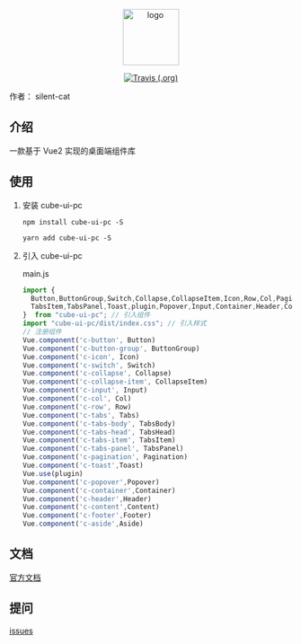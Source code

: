 <p align="center">
  <a href="https://silent-cat.github.io/cube-ui-pc/" target="_blank" rel="noopener noreferrer">
    <img width="100" src="https://z3.ax1x.com/2021/04/03/cnNHMT.png" alt="logo">
  </a>
</p> 

<p align="center">
  <a href="https://travis-ci.org/silent-cat/cube-ui-pc">
    <img alt="Travis (.org)" src="https://travis-ci.org/silent-cat/cube-ui-pc.svg?branch=main">
  </a>
</p>

作者： silent-cat 

## 介绍
一款基于 Vue2 实现的桌面端组件库
## 使用
1. 安装 cube-ui-pc
    ```
   npm install cube-ui-pc -S
    ```
    ```
   yarn add cube-ui-pc -S
    ```
2. 引入 cube-ui-pc

    main.js
    ```js
    import {
      Button,ButtonGroup,Switch,Collapse,CollapseItem,Icon,Row,Col,Pagination,Tabs,TabsHead,TabsBody,
      TabsItem,TabsPanel,Toast,plugin,Popover,Input,Container,Header,Content,Footer,Aside
    }  from "cube-ui-pc"; // 引入组件
    import "cube-ui-pc/dist/index.css"; // 引入样式
    // 注册组件
    Vue.component('c-button', Button)
    Vue.component('c-button-group', ButtonGroup)
    Vue.component('c-icon', Icon)
    Vue.component('c-switch', Switch)
    Vue.component('c-collapse', Collapse)
    Vue.component('c-collapse-item', CollapseItem)
    Vue.component('c-input', Input)
    Vue.component('c-col', Col)
    Vue.component('c-row', Row)
    Vue.component('c-tabs', Tabs)
    Vue.component('c-tabs-body', TabsBody)
    Vue.component('c-tabs-head', TabsHead)
    Vue.component('c-tabs-item', TabsItem)
    Vue.component('c-tabs-panel', TabsPanel)
    Vue.component('c-pagination', Pagination)
    Vue.component('c-toast',Toast)
    Vue.use(plugin)
    Vue.component('c-popover',Popover)
    Vue.component('c-container',Container)
    Vue.component('c-header',Header)
    Vue.component('c-content',Content)
    Vue.component('c-footer',Footer)
    Vue.component('c-aside',Aside)
    ```
## 文档
[官方文档](https://silent-cat.github.io/cube-ui-pc/)
## 提问
[issues](https://github.com/silent-cat/cube-ui-pc/issues)
